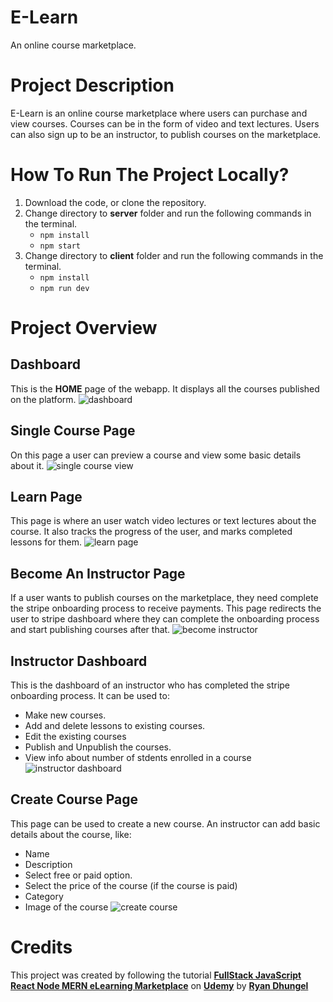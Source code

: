 # E-Learn

An online course marketplace.

# Project Description

E-Learn is an online course marketplace where users can purchase and view courses. 
Courses can be in the form of video and text lectures. 
Users can also sign up to be an instructor, to publish courses on the marketplace. 

# How To Run The Project Locally?

1. Download the code, or clone the repository.
2. Change directory to **server** folder and run the following commands in the terminal.
    - ```npm install```
    - ```npm start```
3. Change directory to **client** folder and run the following commands in the terminal.
    - ```npm install```
    - ```npm run dev```

# Project Overview

## Dashboard
This is the **HOME** page of the webapp. It displays all the courses published on the platform.
![dashboard](https://user-images.githubusercontent.com/69296939/188370119-f29205cd-863b-458e-9633-5f9d7835dae1.png)


## Single Course Page
On this page a user can preview a course and view some basic details about it.
![single course view](https://user-images.githubusercontent.com/69296939/188370174-8a243b1d-bc5b-42c6-9569-6e19e1908a3c.png)

## Learn Page
This page is where an user watch video lectures or text lectures about the course. It also tracks the progress of the user, and marks completed lessons for them. 
![learn page](https://user-images.githubusercontent.com/69296939/188370185-e6a82bcd-254f-411d-a662-ff3279f82ef7.png)

## Become An Instructor Page
If a user wants to publish courses on the marketplace, they need complete the stripe onboarding process to receive payments. This page redirects the user to stripe dashboard where they can complete the onboarding process and start publishing courses after that.
![become instructor](https://user-images.githubusercontent.com/69296939/188370227-6ee2f731-9128-4531-87df-53db96d03c98.png)

## Instructor Dashboard
This is the dashboard of an instructor who has completed the stripe onboarding process. It can be used to:
- Make new courses.
- Add and delete lessons to existing courses.
- Edit the existing courses
- Publish and Unpublish the courses. 
- View info about number of stdents enrolled in a course 
![instructor dashboard](https://user-images.githubusercontent.com/69296939/188370284-3fc38fac-0d38-4fe7-a12e-3abf5600105a.png)


## Create Course Page
This page can be used to create a new course. An instructor can add basic details about the course, like:
- Name
- Description
- Select free or paid option.
- Select the price of the course (if the course is paid)
- Category
- Image of the course
![create course](https://user-images.githubusercontent.com/69296939/188370322-6046cf9b-db97-4489-baf1-35a8a0eaae15.png)


# Credits
This project was created by following the tutorial [**FullStack JavaScript React Node MERN eLearning Marketplace**](https://www.udemy.com/course/nextjs-react-node-aws-mern-lms-elearning-udemy-clone/) on [**Udemy**](https://www.udemy.com/) by [**Ryan Dhungel**](https://www.udemy.com/user/e4938520-fe50-4d1b-b78d-4188406b14a9/)
